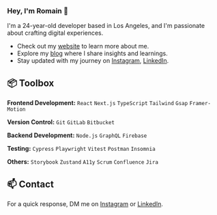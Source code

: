 ### Hey, I'm Romain 👋 

I'm a 24-year-old developer based in Los Angeles, and I'm passionate about crafting digital experiences. 

- Check out my [website](https://www.romainvalla.com/) to learn more about me.
- Explore my [blog](https://www.romainvalla.com/news) where I share insights and learnings.
- Stay updated with my journey on [Instagram](https://www.instagram.com/romainvalla), [LinkedIn](https://www.linkedin.com/in/romainvalla).

## 📦 Toolbox

**Frontend Development:** `React` `Next.js` `TypeScript` `Tailwind` `Gsap` `Framer-Motion`
 
**Version Control:** `Git` `GitLab` `Bitbucket`

**Backend Development:** `Node.js` `GraphQL` `Firebase` 

**Testing:** `Cypress` `Playwright` `Vitest` `Postman` `Insomnia`

**Others:** `Storybook` `Zustand` `A11y` `Scrum` `Confluence` `Jira`

## 📫 Contact

 For a quick response, DM me on [Instagram](https://www.instagram.com/romainvalla/) or [LinkedIn](https://www.linkedin.com/in/romainvalla/). 

